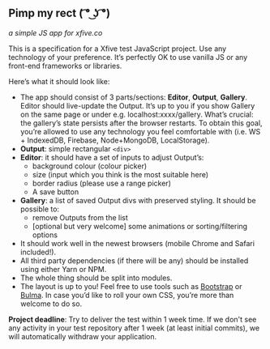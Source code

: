 ## Pimp my rect ( ͡° ͜ʖ ͡°)
_a simple JS app for xfive.co_

This is a specification for a Xfive test JavaScript project. Use any technology of your preference. It’s perfectly OK to use vanilla JS or any front-end frameworks or libraries.

Here’s what it should look like:

* The app should consist of 3 parts/sections: **Editor**, **Output**, **Gallery**. Editor should live-update the Output. It’s up to you if you show Gallery on the same page or under e.g. localhost:xxxx/gallery. What’s crucial: the gallery’s state persists after the browser restarts. To obtain this goal, you’re allowed to use any technology you feel comfortable with (i.e. WS + IndexedDB, Firebase, Node+MongoDB, LocalStorage).
* **Output**: simple rectangular `<div>`
* **Editor**: it should have a set of inputs to adjust Output’s:
  * background colour (colour picker)
  * size (input which you think is the most suitable here)
  * border radius (please use a range picker)
  * A save button
* **Gallery**: a list of saved Output divs with preserved styling. It should be possible to:
  * remove Outputs from the list
  * [optional but very welcome] some animations or sorting/filtering options
* It should work well in the newest browsers (mobile Chrome and Safari included!).
* All third party dependencies (if there will be any) should be installed using either Yarn or NPM.
* The whole thing should be split into modules.
* The layout is up to you! Feel free to use tools such as [Bootstrap](http://getbootstrap.com/) or [Bulma](https://bulma.io/). In case you’d like to roll your own CSS, you’re more than welcome to do so.

**Project deadline**: Try to deliver the test within 1 week time. If we don't see any activity in your test repository after 1 week (at least initial commits), we will automatically withdraw your application.
